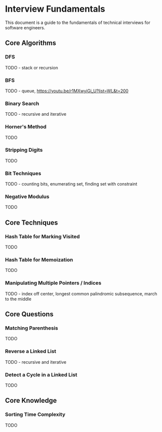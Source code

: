 # Interview Fundamentals

This document is a guide to the fundamentals of technical interviews for
software engineers.

## Core Algorithms

### DFS

TODO - stack or recursion

### BFS

TODO - queue, https://youtu.be/r1MXwyiGi_U?list=WL&t=200

### Binary Search

TODO - recursive and iterative

### Horner's Method

TODO

### Stripping Digits

TODO

### Bit Techniques

TODO - counting bits, enumerating set, finding set with constraint

### Negative Modulus

TODO

## Core Techniques

### Hash Table for Marking Visited

TODO

### Hash Table for Memoization

TODO

### Manipulating Multiple Pointers / Indices

TODO - index off center, longest common palindromic subsequence, march to the middle

## Core Questions

### Matching Parenthesis

TODO

### Reverse a Linked List

TODO - recursive and iterative

### Detect a Cycle in a Linked List

TODO

## Core Knowledge

### Sorting Time Complexity

TODO
